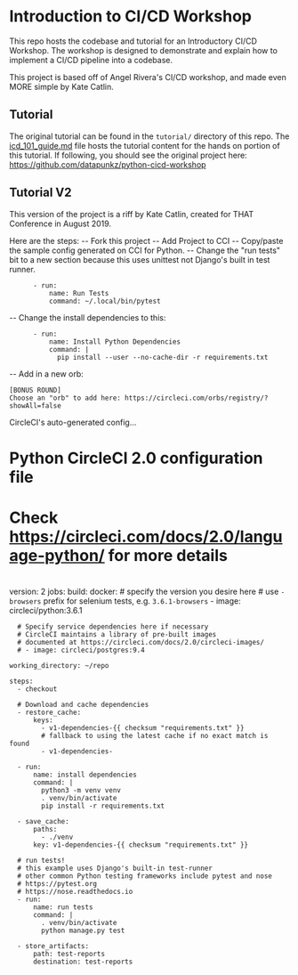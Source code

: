 # Introduction to CI/CD Workshop

This repo hosts the codebase and tutorial for an Introductory CI/CD Workshop. The workshop is designed to demonstrate and explain how to implement a CI/CD pipeline into a codebase.

This project is based off of Angel Rivera's CI/CD workshop, and made even MORE simple by Kate Catlin. 

## Tutorial

The original tutorial can be found in the `tutorial/` directory of this repo. The [icd_101_guide.md](tutorial/cicd_101_guide.md) file hosts the tutorial content for the hands on portion of this tutorial. If following, you should see the original project here: https://github.com/datapunkz/python-cicd-workshop

## Tutorial V2

This version of the project is a riff by Kate Catlin, created for THAT Conference in August 2019. 

Here are the steps: 
-- Fork this project
-- Add Project to CCI 
-- Copy/paste the sample config generated on CCI for Python. 
-- Change the "run tests" bit to a new section because this uses unittest not Django's built in test runner. 
```
      - run:
          name: Run Tests
          command: ~/.local/bin/pytest
```
-- Change the install dependencies to this: 
```
      - run:
          name: Install Python Dependencies
          command: |
            pip install --user --no-cache-dir -r requirements.txt
 ```
 -- Add in a new orb: 
 ```
[BONUS ROUND]
Choose an "orb" to add here: https://circleci.com/orbs/registry/?showAll=false
 ```


CircleCI's auto-generated config... 

# Python CircleCI 2.0 configuration file
#
# Check https://circleci.com/docs/2.0/language-python/ for more details
#
version: 2
jobs:
  build:
    docker:
      # specify the version you desire here
      # use `-browsers` prefix for selenium tests, e.g. `3.6.1-browsers`
      - image: circleci/python:3.6.1

      # Specify service dependencies here if necessary
      # CircleCI maintains a library of pre-built images
      # documented at https://circleci.com/docs/2.0/circleci-images/
      # - image: circleci/postgres:9.4

    working_directory: ~/repo

    steps:
      - checkout

      # Download and cache dependencies
      - restore_cache:
          keys:
            - v1-dependencies-{{ checksum "requirements.txt" }}
            # fallback to using the latest cache if no exact match is found
            - v1-dependencies-

      - run:
          name: install dependencies
          command: |
            python3 -m venv venv
            . venv/bin/activate
            pip install -r requirements.txt

      - save_cache:
          paths:
            - ./venv
          key: v1-dependencies-{{ checksum "requirements.txt" }}

      # run tests!
      # this example uses Django's built-in test-runner
      # other common Python testing frameworks include pytest and nose
      # https://pytest.org
      # https://nose.readthedocs.io
      - run:
          name: run tests
          command: |
            . venv/bin/activate
            python manage.py test

      - store_artifacts:
          path: test-reports
          destination: test-reports
